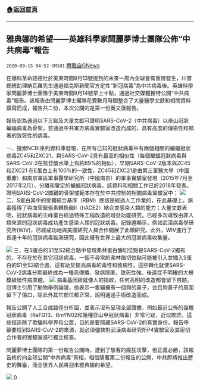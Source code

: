 ###  [:house:返回首頁](https://github.com/ourhimalayas/txt)
---

## 雅典娜的希望——英雄科學家閆麗夢博士團隊公佈“中共病毒”報告
`2020-09-15 04:52 GM101` [轉載自GNews](https://gnews.org/zh-hant/356992/)

在爆料革命路德社於美東時間9月13號提到的未來一周內全球會有重磅發生，川普總統助理納瓦羅先生通過福克斯新聞官方定性“新冠病毒”為中共病毒後。英雄科學家閆麗夢博士團隊于美東時間9月14號早上十點，通過社交媒體推特公開“中共病毒”報告。該報告由閆麗夢博士團隊花費數月時間整合了大量醫學文獻和相關資料撰寫而成，報告共二份，本次公開的是第一份英文版報告。

報告認為通過以下三點及大量文獻可證明SARS-CoV-2（中共病毒）以舟山冠狀蝙蝠病毒為骨架，並通過中共軍方病毒實驗室改造而成的，具有高度的傳染性和顯著的致死性的病毒。

一、搜索NCBI序列資料庫發現，在所有已知的冠狀病毒中有兩個相關的蝙蝠冠狀病毒ZC45和ZXC21，與SARS-CoV-2具有最高的相似性（每個蝙蝠冠狀病毒與SARS-CoV-2在核苷酸水準上有約89%的相似），早期SARS-CoV-2版本與ZC45和ZXC21 在E蛋白上有100%的一致性，ZC45和ZXC21是由第三軍醫大學（中國重慶）和南京軍區軍事醫學研究所（中國南京）的軍事實驗室發現（2015年7月至2017年2月）、分離和鑒定的蝙蝠冠狀病毒。該資料和相關工作已於2018年發表。證明SARS-CoV-2關鍵的骨架或範本存在於中共控制的相關病毒實驗室中；
![](https://s3.amazonaws.com/gnews-media-offload/wp-content/uploads/2020/09/15043925/%E5%9B%BE%E4%B8%80-3.png)
二、S蛋白其中的受體結合基序（RBM）應該是經過人工作業的，在此基礎上，病毒獲得了與血管緊張素轉換酶II（hACE2）結合並感染人類的能力；大量文獻表明，冠狀病毒的尖峰蛋白經過特殊工程改造的增益功能研究，已經多次導致由非人類來源的冠狀病毒成功產生感染人類的冠狀病毒。記錄還顯示，例如武漢病毒學研究所(WIV)，已經成功地與美國研究人員合作開展了此類研究。此外，WIV進行了長達十年的冠狀病毒監測研究，因此擁有世界上最大的冠狀病毒收集量。


![](https://s3.amazonaws.com/gnews-media-offload/wp-content/uploads/2020/09/15043958/%E5%9B%BE%E4%BA%8C.png)
三、在S蛋白的S1至S2結合點中發現弗林蛋白酶切位點是SARS-CoV-2獨有的，不存在於在其它冠狀病毒。一個不尋常的弗林酶切位點可能被引入並插入S蛋白的S1至S2結合處，這有助於提高病毒的毒性和致病性。這些轉化就使SARS- CoV-2病毒分期最終成為一種高傳播、發病隱匿、致死性強、後遺症不明確的大規模破壞性病原體。
![](https://s3.amazonaws.com/gnews-media-offload/wp-content/uploads/2020/09/15044049/%E5%9B%BE%E4%B8%89.png)
病毒基因組就像人的指紋，任何高明的改造都會留下痕跡。冠博士引用了動物舉例論證，他表示一隻貓擁有一個狗的鼻子，並且狗鼻子的周圍留下了傷口，除此外其它部位都正常，說明通過手術改造而成。

報告公開了人工合成路徑分析圖，並表示沒有呈現全部證據，例如最近公佈的幾種冠狀病毒（RaTG13、RmYN02和幾種穿山甲冠狀病毒）非常可疑，近似欺詐。這些捏造除了欺騙科學界和公眾，目的是要隱藏SARS-CoV-2的真實身份。報告呼籲要找到SARS-CoV-2的來源，就必須儘快對武漢病毒研究所P4實驗室及其密切合作者的實驗室進行獨立核查。

閆麗夢博士團隊的第一份報告公開時，遭到了駭客的瘋狂攻擊，但正義必勝，該報告終於向全球公開“中共病毒”真相，相信隨著第二份報告的公開，中共即將推出歷史的舞臺，而全世界人民將迎來雅典娜的希望。


![](https://s3.amazonaws.com/gnews-media-offload/wp-content/uploads/2020/09/15044123/%E5%9B%BE%E5%9B%9B.png)
0
